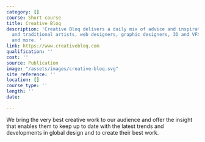 ```yaml
---
category: []
course: Short course
title: Creative Bloq
description: 'Creative Bloq delivers a daily mix of advice and inspiration for digital
  and traditional artists, web designers, graphic designers, 3D and VFX artists, illustrators,
  and more. '
link: https://www.creativebloq.com
qualification: ''
cost: ''
source: Publication
image: "/assets/images/creative-bloq.svg"
site_reference: ''
location: []
course_type: ''
length: ''
date: 

---
```

We bring the very best creative work to our audience and offer the insight that enables them to keep up to date with the latest trends and developments in global design and to create their best work.